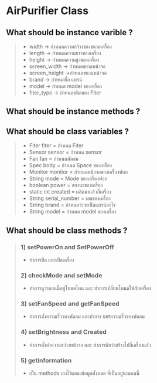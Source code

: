 # AirPurifier Class
## What should be instance varible ?
> * width -> กำหนดความกว้างของขนาดเครื่อง
> * length -> กำหนดความยาวของเครื่อง
> * height -> กำหนดความสูงของเครื่อง
> * screen_width -> กำหนดขยาดหน้าจอ
> * screen_height ->กำหนดขนาดหน้าจอ
> * brand  -> กำหนดชื่อ แบรน์
> * model -> กำหนด model ของเครื่อง
> * fiter_type -> กำหนดชนิดของ Fiter
## What should be instance methods ?
> ### 

## What should be class variables ?
> * Fiter fiter = กำหนด Fiter
> * Sensor sensor = กำหนด sensor
> * Fan fan = กำหนดพัดลม
> * Spec body = กำหนด Space ของเครื่อง
> * Monitor monitor = กำหนดหน้าจอของเครื่องฟอก
> * String mode = Mode ของเครื่องฟอก
> * boolean power = สถานะของเครื่อง
> * static int created = ผลิตมาเเล้วกี่เครื่อง
> * String serial_number = เลขของเครื่อง
> * String brand = กำหนดว่าจะเป็นแบรน์อะไร
> * String model = กำหนด model ของเครื่อง
## What should be class methods ?
> ### 1) setPowerOn and SetPowerOff
> - ทำการปิด และเปิดเครื่อง
> ### 2) checkMode and setMode
> - ทำการดูว่าตอนนี้อยู่โหมดไหน และ ทำการเปลี่ยนโหมดให้กับเครื่อง
> ### 3) setFanSpeed and getFanSpeed
> - ทำการตั้งความเร็วของพัดลม และทำการ setความเร็วของพัดลม
> ### 4) setBrightness and Created
> - ทำการตั้งค่าความสว่างหน้าจอ และ ทำการนับว่าสร้างไปกี่เครื่องแล้ว
> ### 5) getinformation
> - เป็น methods เอาไว้แสดงข้อมูลทั้งหมด ที่เป็นอยู่นะตอนนี้
